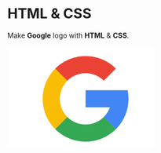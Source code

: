 # HTML & CSS

Make **Google** logo with **HTML** & **CSS**.<br><br>
<img src="logo.png" width="300px">
